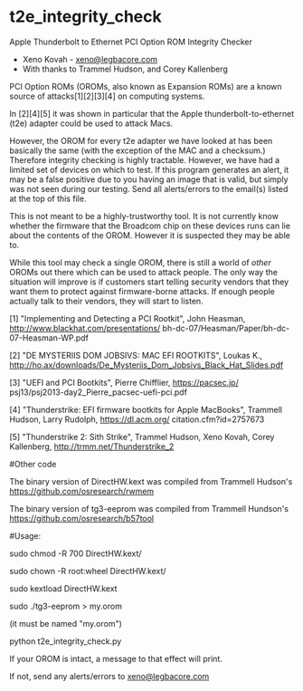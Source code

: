 # t2e_integrity_check

 Apple Thunderbolt to Ethernet PCI Option ROM Integrity Checker
 - Xeno Kovah - xeno@legbacore.com
 - With thanks to Trammel Hudson, and Corey Kallenberg

 PCI Option ROMs (OROMs, also known as Expansion ROMs) are a
 known source of attacks[1][2][3][4] on computing systems.

 In [2][4][5] it was shown in particular that the Apple
 thunderbolt-to-ethernet (t2e) adapter could be used to attack Macs.

 However, the OROM for every t2e adapter we have looked at has
 been basically the same (with the exception of the MAC and
 a checksum.) Therefore integrity checking is highly tractable.
 However, we have had a limited set of devices on which to test.
 If this program generates an alert, it may be a false positive
 due to you having an image that is valid, but simply was not
 seen during our testing. Send all alerts/errors to the
 email(s) listed at the top of this file.

 This is not meant to be a highly-trustworthy tool. It is not
 currently know whether the firmware that the Broadcom chip
 on these devices runs can lie about the contents of the OROM.
 However it is suspected they may be able to.

 While this tool may check a single OROM, there is still a world
 of *other* OROMs out there which can be used to attack people.
 The only way the situation will improve is if customers start
 telling security vendors that they want them to protect against
 firmware-borne attacks. If enough people actually talk to their
 vendors, they will start to listen.

[1] "Implementing and Detecting a PCI Rootkit",
 John Heasman, http://www.blackhat.com/presentations/
 bh-dc-07/Heasman/Paper/bh-dc-07-Heasman-WP.pdf

[2] "DE MYSTERIIS DOM JOBSIVS: MAC EFI ROOTKITS", Loukas K.,
 http://ho.ax/downloads/De_Mysteriis_Dom_Jobsivs_Black_Hat_Slides.pdf

[3] "UEFI and PCI Bootkits", Pierre Chifflier, https://pacsec.jp/
 psj13/psj2013-day2_Pierre_pacsec-uefi-pci.pdf

[4] "Thunderstrike: EFI firmware bootkits for Apple MacBooks",
 Trammell Hudson, Larry Rudolph, https://dl.acm.org/
 citation.cfm?id=2757673

[5] "Thunderstrike 2: Sith Strike", Trammel Hudson, Xeno Kovah,
Corey Kallenberg, http://trmm.net/Thunderstrike_2

#Other code

The binary version of DirectHW.kext was compiled from Trammell Hudson's https://github.com/osresearch/rwmem

The binary version of tg3-eeprom was compiled from Trammell Hundson's https://github.com/osresearch/b57tool

#Usage:

sudo chmod -R 700 DirectHW.kext/

sudo chown -R root:wheel DirectHW.kext/

sudo kextload DirectHW.kext

sudo ./tg3-eeprom > my.orom

 (it must be named "my.orom")

python t2e_integrity_check.py

If your OROM is intact, a message to that effect will print.

If not, send any alerts/errors to xeno@legbacore.com
